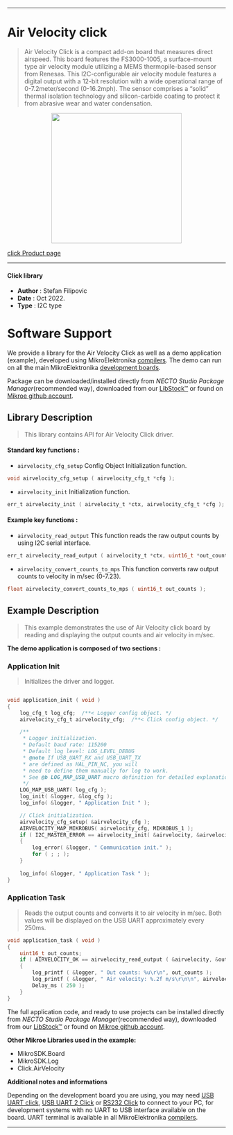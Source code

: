 
---
# Air Velocity click

> Air Velocity Click is a compact add-on board that measures direct airspeed. This board features the FS3000-1005, a surface-mount type air velocity module utilizing a MEMS thermopile-based sensor from Renesas. This I2C-configurable air velocity module features a digital output with a 12-bit resolution with a wide operational range of 0-7.2meter/second (0-16.2mph). The sensor comprises a “solid” thermal isolation technology and silicon-carbide coating to protect it from abrasive wear and water condensation.

<p align="center">
  <img src="https://download.mikroe.com/images/click_for_ide/airvelocity_click.png" height=300px>
</p>

[click Product page](https://www.mikroe.com/air-velocity-click)

---


#### Click library

- **Author**        : Stefan Filipovic
- **Date**          : Oct 2022.
- **Type**          : I2C type


# Software Support

We provide a library for the Air Velocity Click
as well as a demo application (example), developed using MikroElektronika
[compilers](https://www.mikroe.com/necto-studio).
The demo can run on all the main MikroElektronika [development boards](https://www.mikroe.com/development-boards).

Package can be downloaded/installed directly from *NECTO Studio Package Manager*(recommended way), downloaded from our [LibStock&trade;](https://libstock.mikroe.com) or found on [Mikroe github account](https://github.com/MikroElektronika/mikrosdk_click_v2/tree/master/clicks).

## Library Description

> This library contains API for Air Velocity Click driver.

#### Standard key functions :

- `airvelocity_cfg_setup` Config Object Initialization function.
```c
void airvelocity_cfg_setup ( airvelocity_cfg_t *cfg );
```

- `airvelocity_init` Initialization function.
```c
err_t airvelocity_init ( airvelocity_t *ctx, airvelocity_cfg_t *cfg );
```

#### Example key functions :

- `airvelocity_read_output` This function reads the raw output counts by using I2C serial interface.
```c
err_t airvelocity_read_output ( airvelocity_t *ctx, uint16_t *out_counts );
```

- `airvelocity_convert_counts_to_mps` This function converts raw output counts to velocity in m/sec (0-7.23).
```c
float airvelocity_convert_counts_to_mps ( uint16_t out_counts );
```

## Example Description

> This example demonstrates the use of Air Velocity click board by reading and displaying the output counts and air velocity in m/sec.

**The demo application is composed of two sections :**

### Application Init

> Initializes the driver and logger.

```c

void application_init ( void )
{
    log_cfg_t log_cfg;  /**< Logger config object. */
    airvelocity_cfg_t airvelocity_cfg;  /**< Click config object. */

    /** 
     * Logger initialization.
     * Default baud rate: 115200
     * Default log level: LOG_LEVEL_DEBUG
     * @note If USB_UART_RX and USB_UART_TX 
     * are defined as HAL_PIN_NC, you will 
     * need to define them manually for log to work. 
     * See @b LOG_MAP_USB_UART macro definition for detailed explanation.
     */
    LOG_MAP_USB_UART( log_cfg );
    log_init( &logger, &log_cfg );
    log_info( &logger, " Application Init " );

    // Click initialization.
    airvelocity_cfg_setup( &airvelocity_cfg );
    AIRVELOCITY_MAP_MIKROBUS( airvelocity_cfg, MIKROBUS_1 );
    if ( I2C_MASTER_ERROR == airvelocity_init( &airvelocity, &airvelocity_cfg ) ) 
    {
        log_error( &logger, " Communication init." );
        for ( ; ; );
    }
    
    log_info( &logger, " Application Task " );
}

```

### Application Task

> Reads the output counts and converts it to air velocity in m/sec. Both values will be displayed on the USB UART approximately every 250ms.

```c
void application_task ( void )
{
    uint16_t out_counts;
    if ( AIRVELOCITY_OK == airvelocity_read_output ( &airvelocity, &out_counts ) )
    {
        log_printf ( &logger, " Out counts: %u\r\n", out_counts );
        log_printf ( &logger, " Air velocity: %.2f m/s\r\n\n", airvelocity_convert_counts_to_mps ( out_counts ) );
        Delay_ms ( 250 );
    }
}
```

The full application code, and ready to use projects can be installed directly from *NECTO Studio Package Manager*(recommended way), downloaded from our [LibStock&trade;](https://libstock.mikroe.com) or found on [Mikroe github account](https://github.com/MikroElektronika/mikrosdk_click_v2/tree/master/clicks).

**Other Mikroe Libraries used in the example:**

- MikroSDK.Board
- MikroSDK.Log
- Click.AirVelocity

**Additional notes and informations**

Depending on the development board you are using, you may need
[USB UART click](https://www.mikroe.com/usb-uart-click),
[USB UART 2 Click](https://www.mikroe.com/usb-uart-2-click) or
[RS232 Click](https://www.mikroe.com/rs232-click) to connect to your PC, for
development systems with no UART to USB interface available on the board. UART
terminal is available in all MikroElektronika
[compilers](https://shop.mikroe.com/compilers).

---
